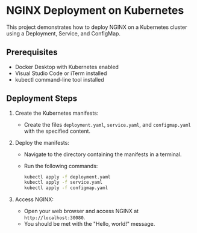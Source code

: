 # NGINX Deployment on Kubernetes

This project demonstrates how to deploy NGINX on a Kubernetes cluster using a Deployment, Service, and ConfigMap.

## Prerequisites

- Docker Desktop with Kubernetes enabled
- Visual Studio Code or iTerm installed
- kubectl command-line tool installed

## Deployment Steps

1. Create the Kubernetes manifests:
   - Create the files `deployment.yaml`, `service.yaml`, and `configmap.yaml` with the specified content.
2. Deploy the manifests:
   - Navigate to the directory containing the manifests in a terminal.
   - Run the following commands:

     ```bash
     kubectl apply -f deployment.yaml
     kubectl apply -f service.yaml
     kubectl apply -f configmap.yaml
     ```

3. Access NGINX:
   - Open your web browser and access NGINX at `http://localhost:30080`.
   - You should be met with the "Hello, world!" message.
